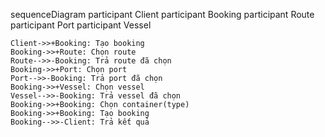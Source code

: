 sequenceDiagram
    participant Client
    participant Booking
    participant Route
    participant Port
    participant Vessel

    Client->>+Booking: Tạo booking
    Booking->>+Route: Chọn route
    Route-->>-Booking: Trả route đã chọn
    Booking->>+Port: Chọn port
    Port-->>-Booking: Trả port đã chọn
    Booking->>+Vessel: Chọn vessel
    Vessel-->>-Booking: Trả vessel đã chọn
    Booking->>+Booking: Chọn container(type)
    Booking->>+Booking: Tạo booking
    Booking-->>-Client: Trả kết quả

